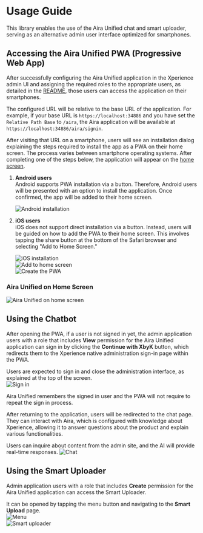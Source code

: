 # Usage Guide

This library enables the use of the Aira Unified chat and smart uploader, serving as an alternative admin user interface optimized for smartphones.

## Accessing the Aira Unified PWA (Progressive Web App)

After successfully configuring the Aira Unified application in the Xperience admin UI and assigning the required roles to the appropriate users, as detailed in the [README](../README.md), those users can access the application on their smartphones.

The configured URL will be relative to the base URL of the application. For example, if your base URL is `https://localhost:34886` and you have set the `Relative Path Base` to `/aira`, the Aira application will be available at `https://localhost:34886/aira/signin`.

After visiting that URL on a smartphone, users will see an installation dialog explaining the steps required to install the app as a PWA on their home screen. The process varies between smartphone operating systems. After completing one of the steps below, the application will appear on the [home screen](#aira-unified-on-home-screen).

1. **Android users**  
   Android supports PWA installation via a button. Therefore, Android users will be presented with an option to install the application. Once confirmed, the app will be added to their home screen.

   ![Android installation](/images/AiraUnifiedInstallationDialogAndroid.png)

2. **iOS users**  
   iOS does not support direct installation via a button. Instead, users will be guided on how to add the PWA to their home screen. This involves tapping the share button at the bottom of the Safari browser and selecting "Add to Home Screen."

   ![iOS installation](/images/AiraUnifiedInstallationDialogIOS.jpg)  
   ![Add to home screen](/images/AiraUnifiedAddToHomeScreen.jpg)  
   ![Create the PWA](/images/AiraUnifiedCreatePWA.jpg)  

### Aira Unified on Home Screen
![Aira Unified on home screen](/images/AiraUnifiedOnHomeScreen.jpg)

## Using the Chatbot

After opening the PWA, if a user is not signed in yet, the admin application users with a role that includes **View** permission for the Aira Unified application can sign in by clicking the **Continue with XbyK** button, which redirects them to the Xperience native administration sign-in page within the PWA.

Users are expected to sign in and close the administration interface, as explained at the top of the screen.  
![Sign in](/images/AiraUnifiedSignIn.jpg)

Aira Unified remembers the signed in user and the PWA will not require to repeat the sign in process.

After returning to the application, users will be redirected to the chat page.
They can interact with Aira, which is configured with knowledge about Xperience, allowing it to answer questions about the product and explain various functionalities.

Users can inquire about content from the admin site, and the AI will provide real-time responses.
![Chat](/images/AiraUnifiedChat.jpg)

## Using the Smart Uploader

Admin application users with a role that includes **Create** permission for the Aira Unified application can access the Smart Uploader.

It can be opened by tapping the menu button and navigating to the **Smart Upload** page.  
![Menu](/images/AiraUnifiedNavigation.jpg)  
![Smart uploader](/images/SmartAssetUploader.jpg)
